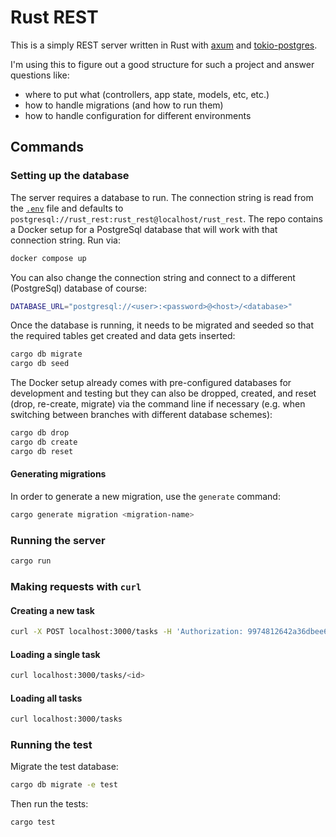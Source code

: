 # Rust REST

This is a simply REST server written in Rust with
[axum](https://crates.io/crates/axum) and
[tokio-postgres](https://crates.io/crates/tokio-postgres).

I'm using this to figure out a good structure for such a project and answer
questions like:

* where to put what (controllers, app state, models, etc, etc.)
* how to handle migrations (and how to run them)
* how to handle configuration for different environments

## Commands

### Setting up the database

The server requires a database to run. The connection string is read from the
[`.env`](.env) file and defaults to
`postgresql://rust_rest:rust_rest@localhost/rust_rest`. The repo contains a
Docker setup for a PostgreSql database that will work with that connection
string. Run via:

```bash
docker compose up
```

You can also change the connection string and connect to a different
(PostgreSql) database of course:

```bash
DATABASE_URL="postgresql://<user>:<password>@<host>/<database>"
```

Once the database is running, it needs to be migrated and seeded so that the
required tables get created and data gets inserted:

```bash
cargo db migrate
cargo db seed
```

The Docker setup already comes with pre-configured databases for development
and testing but they can also be dropped, created, and reset (drop, re-create,
migrate) via the command line if necessary (e.g. when switching between
branches with different database schemes):

```bash
cargo db drop
cargo db create
cargo db reset
```

#### Generating migrations

In order to generate a new migration, use the `generate` command:

```bash
cargo generate migration <migration-name>
```

### Running the server

```bash
cargo run
```

### Making requests with `curl`

#### Creating a new task

```bash
curl -X POST localhost:3000/tasks -H 'Authorization: 9974812642a36dbee625fa06b2463dbff832e17dcce3836dbb' -H 'Content-Type: application/json' -d '{"description": "do something"}'
```

#### Loading a single task

```bash
curl localhost:3000/tasks/<id>
```

#### Loading all tasks

```bash
curl localhost:3000/tasks
```

### Running the test

Migrate the test database:

```bash
cargo db migrate -e test
```

Then run the tests:

```bash
cargo test
```

